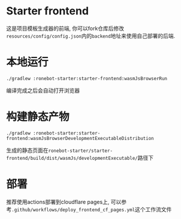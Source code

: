 # Starter frontend

这是项目模板生成器的前端, 你可以fork仓库后修改`resources/config/config.json`内的`backend`地址来使用自己部署的后端.

# 本地运行

```shell
./gradlew :ronebot-starter:starter-frontend:wasmJsBrowserRun
```

编译完成之后会自动打开浏览器

# 构建静态产物

```shell
./gradlew :ronebot-starter:starter-frontend:wasmJsBrowserDevelopmentExecutableDistribution
```

生成的静态页面在`ronebot-starter/starter-frontend/build/dist/wasmJs/developmentExecutable/`路径下

# 部署

推荐使用actions部署到cloudflare pages上, 可以参考`.github/workflows/deploy_frontend_cf_pages.yml`这个工作流文件